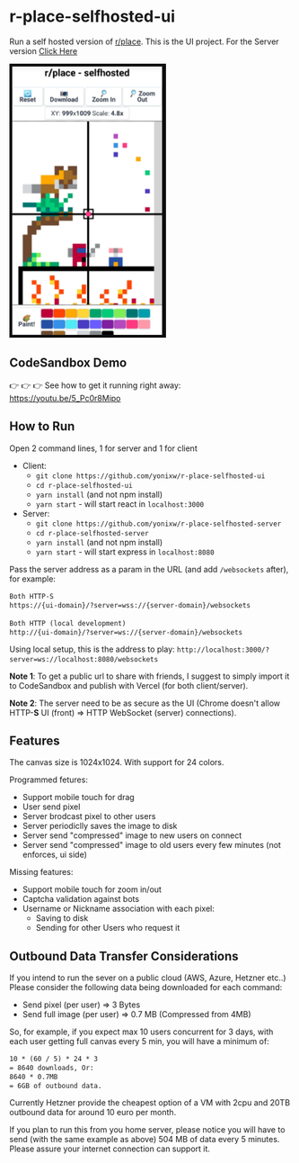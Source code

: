 # r-place-selfhosted-ui

Run a self hosted version of [r/place](https://www.reddit.com/r/place). This is the UI project. For the Server version [Click Here](https://github.com/yonixw/r-place-selfhosted-server)

![Example](public/readme_example.png)

## CodeSandbox Demo

👉 👉 👉  See how to get it running right away: https://youtu.be/5_Pc0r8Mipo

## How to Run

Open 2 command lines, 1 for server and 1 for client
* Client:
    * `git clone https://github.com/yonixw/r-place-selfhosted-ui`
    * `cd r-place-selfhosted-ui`
    *  `yarn install` (and not npm install)
    *  `yarn start` - will start react in `localhost:3000`
* Server:
    * `git clone https://github.com/yonixw/r-place-selfhosted-server`
    * `cd r-place-selfhosted-server`
    *  `yarn install` (and not npm install)
    *  `yarn start` - will start express in `localhost:8080`

Pass the server address as a param in the URL (and add `/websockets` after), for example:

```
Both HTTP-S
https://{ui-domain}/?server=wss://{server-domain}/websockets

Both HTTP (local development)
http://{ui-domain}/?server=ws://{server-domain}/websockets
```

Using local setup, this is the address to play:
`http://localhost:3000/?server=ws://localhost:8080/websockets`

**Note 1**: To get a public url to share with friends, I suggest to simply import it to CodeSandbox and publish with Vercel (for both client/server).

**Note 2**: The server need to be as secure as the UI (Chrome doesn't allow HTTP-**S** UI (front) => HTTP WebSocket (server) connections).

## Features

The canvas size is 1024x1024. With support for 24 colors.

Programmed fetures:

- Support mobile touch for drag
- User send pixel
- Server brodcast pixel to other users
- Server periodiclly saves the image to disk
- Server send "compressed" image to new users on connect
- Server send "compressed" image to old users every few minutes (not enforces, ui side)

Missing features:

- Support mobile touch for zoom in/out
- Captcha validation against bots
- Username or Nickname association with each pixel:
  - Saving to disk
  - Sending for other Users who request it

## Outbound Data Transfer Considerations

If you intend to run the sever on a public cloud (AWS, Azure, Hetzner etc..) Please consider the following data being downloaded for each command:

- Send pixel (per user) => 3 Bytes
- Send full image (per user) => 0.7 MB (Compressed from 4MB)

So, for example, if you expect max 10 users concurrent for 3 days, with
each user getting full canvas every 5 min, you will have a minimum of:

```
10 * (60 / 5) * 24 * 3 
= 8640 downloads, Or:
8640 * 0.7MB 
= 6GB of outbound data.
```

Currently Hetzner provide the cheapest option of a VM with 2cpu and 20TB outbound data for around 10 euro per month.

If you plan to run this from you home server, please notice you will have to send (with the same example as above) 504 MB of data every 5 minutes. Please assure your internet connection can support it.
